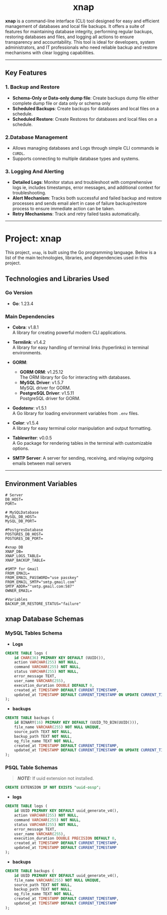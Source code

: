<h1 align="center">
    xnap
</h1>

**xnap**  is a command-line interface (CLI) tool designed for easy and efficient management of databases and local file backups. It offers a suite of features for maintaining database integrity, performing regular backups, restoring databases and files, and logging all actions to ensure transparency and accountability. This tool is ideal for developers, system administrators, and IT professionals who need reliable backup and restore mechanisms with clear logging capabilities.

---

## Key Features

### 1. Backup and Restore
- **Schema-Only or Data-only dump file**: Create backups dump file either complete dump file or data only or schema only 
- **Scheduled Backups**: Create backups for databases and local files on a schedule.
- **Scheduled Restore**: Create Restores for databases and local files on a schedule.

### 2.Database Management
  - Allows managing databases and Logs through simple CLI commands ie `CURDL`.
  - Supports connecting to multiple database types and systems.
  
### 3. Logging And Alerting
- **Detailed Logs**: Monitor status and troubleshoot with comprehensive logs ie, includes timestamps, error messages, and additional context for troubleshooting.
- **Alert Mechanism**: Tracks both successful and failed backup and restore processes and sends email alert in case of failure backup/restore process to ensure immediate action can be taken.
- **Retry Mechanisms**: Track and retry failed tasks automatically.

---

# Project: xnap

This project, `xnap`, is built using the Go programming language. Below is a list of the main technologies, libraries, and dependencies used in this project.

## Technologies and Libraries Used

### Go Version
- **Go**: 1.23.4

### Main Dependencies

- **Cobra**: v1.8.1  
  A library for creating powerful modern CLI applications.

- **Termlink**: v1.4.2  
  A library for easy handling of terminal links (hyperlinks) in terminal environments.

- **GORM**:  
  - **GORM ORM**: v1.25.12  
    The ORM library for Go for interacting with databases.
  - **MySQL Driver**: v1.5.7  
    MySQL driver for GORM.
  - **PostgreSQL Driver**: v1.5.11  
    PostgreSQL driver for GORM.

- **Godotenv**: v1.5.1  
  A Go library for loading environment variables from `.env` files.

- **Color**: v1.5.4  
  A library for easy terminal color manipulation and output formatting.

- **Tablewriter**: v0.0.5  
  A Go package for rendering tables in the terminal with customizable options.

- **SMTP Server**:
  A server for sending, receiving, and relaying outgoing emails between mail servers

---

## Environment Variables

```env
# Server
DB_HOST=
PORT=

# MySQLDatabase
MySQL_DB_HOST=
MySQL_DB_PORT=

#PostgresDatabase
POSTGRES_DB_HOST=
POSTGRES_DB_PORT=

#xnap DB
XNAP_DB=
XNAP_LOGS_TABLE=
XNAP_BACKUP_TABLE=

#SMTP for Gmail
FROM_EMAIL=
FROM_EMAIL_PASSWORD="use passkey"
FROM_EMAIL_SMTP="smtp.gmail.com"
SMTP_ADDR=""smtp.gmail.com:587"
OWNER_EMAIL=

#Variables
BACKUP_OR_RESTORE_STATUS="failure"
```

## xnap Database Schemas 

### MySQL Tables Schema

- **Logs**

```sql
CREATE TABLE logs (
    id CHAR(36) PRIMARY KEY DEFAULT (UUID()),
    action VARCHAR(255) NOT NULL,
    command VARCHAR(255) NOT NULL,
    status VARCHAR(255) NOT NULL,
    error_message TEXT,
    user_name VARCHAR(255),
    execution_duration DOUBLE DEFAULT 0,
    created_at TIMESTAMP DEFAULT CURRENT_TIMESTAMP,
    updated_at TIMESTAMP DEFAULT CURRENT_TIMESTAMP ON UPDATE CURRENT_TIMESTAMP
);
```

- **backups**

```sql
CREATE TABLE backups (
    id BINARY(16) PRIMARY KEY DEFAULT (UUID_TO_BIN(UUID())),
    file_name VARCHAR(255) NOT NULL UNIQUE,
    source_path TEXT NOT NULL,
    backup_path TEXT NOT NULL,
    og_file_name TEXT NOT NULL,
    created_at TIMESTAMP DEFAULT CURRENT_TIMESTAMP,
    updated_at TIMESTAMP DEFAULT CURRENT_TIMESTAMP ON UPDATE CURRENT_TIMESTAMP
);
```

### PSQL Table Schemas

> **_NOTE:_**  If uuid extension not installed.

```sql
CREATE EXTENSION IF NOT EXISTS "uuid-ossp";
```

- **logs**

```sql
CREATE TABLE logs (
    id UUID PRIMARY KEY DEFAULT uuid_generate_v4(),
    action VARCHAR(255) NOT NULL,
    command VARCHAR(255) NOT NULL,
    status VARCHAR(255) NOT NULL,
    error_message TEXT,
    user_name VARCHAR(255),
    execution_duration DOUBLE PRECISION DEFAULT 0,
    created_at TIMESTAMP DEFAULT CURRENT_TIMESTAMP,
    updated_at TIMESTAMP DEFAULT CURRENT_TIMESTAMP
);
```

- **backups**

```sql
CREATE TABLE backups (
    id UUID PRIMARY KEY DEFAULT uuid_generate_v4(),
    file_name VARCHAR(255) NOT NULL UNIQUE,
    source_path TEXT NOT NULL,
    backup_path TEXT NOT NULL,
    og_file_name TEXT NOT NULL,
    created_at TIMESTAMP DEFAULT CURRENT_TIMESTAMP,
    updated_at TIMESTAMP DEFAULT CURRENT_TIMESTAMP
);
```